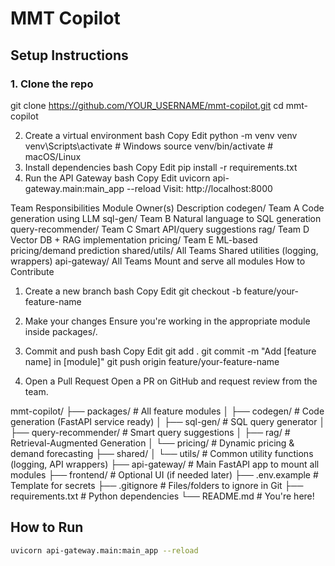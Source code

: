 # MMT Copilot

## Setup Instructions

### 1. Clone the repo

git clone https://github.com/YOUR_USERNAME/mmt-copilot.git
cd mmt-copilot

2. Create a virtual environment
bash
Copy
Edit
python -m venv venv
venv\Scripts\activate        # Windows
source venv/bin/activate     # macOS/Linux
3. Install dependencies
bash
Copy
Edit
pip install -r requirements.txt
4. Run the API Gateway
bash
Copy
Edit
uvicorn api-gateway.main:main_app --reload
Visit: http://localhost:8000

Team Responsibilities
Module	Owner(s)	Description
codegen/	Team A	Code generation using LLM
sql-gen/	Team B	Natural language to SQL generation
query-recommender/	Team C	Smart API/query suggestions
rag/	Team D	Vector DB + RAG implementation
pricing/	Team E	ML-based pricing/demand prediction
shared/utils/	All Teams	Shared utilities (logging, wrappers)
api-gateway/	All Teams	Mount and serve all modules
How to Contribute
1. Create a new branch
bash
Copy
Edit
git checkout -b feature/your-feature-name
2. Make your changes
Ensure you're working in the appropriate module inside packages/.

3. Commit and push
bash
Copy
Edit
git add .
git commit -m "Add [feature name] in [module]"
git push origin feature/your-feature-name
4. Open a Pull Request
Open a PR on GitHub and request review from the team.

mmt-copilot/
├── packages/                  # All feature modules
│   ├── codegen/              # Code generation (FastAPI service ready)
│   ├── sql-gen/              # SQL query generator
│   ├── query-recommender/    # Smart query suggestions
│   ├── rag/                  # Retrieval-Augmented Generation
│   └── pricing/              # Dynamic pricing & demand forecasting
├── shared/
│   └── utils/                # Common utility functions (logging, API wrappers)
├── api-gateway/              # Main FastAPI app to mount all modules
├── frontend/                 # Optional UI (if needed later)
├── .env.example              # Template for secrets
├── .gitignore                # Files/folders to ignore in Git
├── requirements.txt          # Python dependencies
└── README.md                 # You're here!


## How to Run

```bash
uvicorn api-gateway.main:main_app --reload
```
